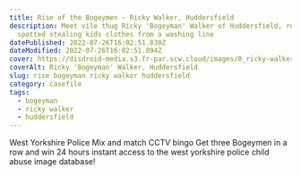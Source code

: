 ```yaml
---
title: Rise of the Bogeymen - Ricky Walker, Huddersfield
description: Meet vile thug Ricky 'Bogeyman' Walker of Huddersfield, recently
  spotted stealing kids clothes from a washing line
datePublished: 2022-07-26T16:02:51.830Z
dateModified: 2022-07-26T16:02:51.894Z
cover: https://disdroid-media.s3.fr-par.scw.cloud/images/0_ricky-walker.jpg
coverAlt: Ricky 'Bogeyman' Walker, Huddersfield
slug: rise bogeyman ricky walker huddersfield
category: casefile
tags:
  - bogeyman
  - ricky walker
  - huddersfield
---
```

West Yorkshire Police Mix and match CCTV bingo
Get three Bogeymen in a row and win 24 hours instant access to the west yorkshire police child abuse image database!
